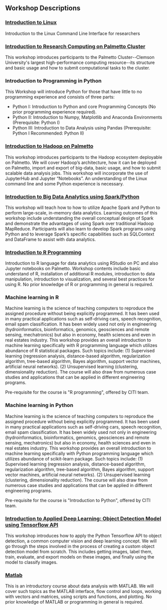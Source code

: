 ## Workshop Descriptions

### [Introduction to Linux](https://clemsonciti.github.io/workshop-linux/index.html)
Introduction to the Linux Command Line Interface for researchers

### [Introduction to Research Computing on Palmetto Cluster](https://clemsonciti.github.io/workshop-palmetto/)
This workshop introduces participants to the Palmetto Cluster--Clemson University's largest high-performance computing resource--its structure and basic usage and how to submit computational tasks to the cluster.

### Introduction to Programming in Python

This Workshop will introduce Python for those that have little to no programming experience and consists of three parts: 

- Python I: Introduction to Python and core Programming Concepts 
(No prior programming experience required).
- Python II: Introduction to Numpy, Matplotlib and Anaconda Environments (Prerequisite: Python I)
- Python III: Introduction to Data Analysis using Pandas (Prerequisite: Python I Recommended: Python II)

### [Introduction to Hadoop on Palmetto](https://clemsonciti.github.io/workshop-hadoop/)

This workshop introduces participants to the Hadoop ecosystem deployable on Palmetto. 
We will cover Hadoop’s architecture, how it can be deployed on Palmetto, import and 
export of big-data, basic usage, and how to submit scalable data analysis jobs. This 
workshop will incorporate the use of JupyterHub and Jupyter “Notebooks”. An understanding 
of the Linux command line and some Python experience is necessary.

### [Introduction to Big Data Analytics using Spark/Python](https://clemsonciti.github.io/workshop-spark/)

This workshop will teach how to how to utilize Apache Spark and Python to perform large-scale, 
in-memory data analytics. Learning outcomes of this workshop include understanding the overall 
conceptual design of Spark and demonstrate the advantages of using Spark over traditional Hadoop
MapReduce. Participants will also learn to develop Spark programs using Python and to leverage 
Spark’s specific capabilities such as SQLContext and DataFrame to assist with data analytics. 

### [Introduction to R Programming](https://clemsonciti.github.io/workshop-R/index.html)

Introduction to R language for data analytics using RStudio on PC and also Jupyter notebooks 
on Palmetto. Workshop contents include basic understand of R, installation of additional R 
modules, introduction to data manipulation, introduction to visualization, and several best 
practices for using R. No prior knowledge of R or programming in general is required.

### Machine learning in R

Machine learning is the science of teaching computers to reproduce the assigned procedure without being explicitly programmed. It has been used in many practical applications such as self-driving cars, speech recognition, email spam classification. It has been widely used not only in engineering (hydroinformatics, bioinformatics, genomics, geosciences and remote sensing, mechatronics) but also in economy, health sciences and even in real estates industry. This workshop provides an overall introduction to machine learning specifically with R programming language which utilizes abundance of R statistical packages. Such topics include: (1) Supervised learning (regression analysis, distance-based algorithm, regularization algorithm, tree-based algorithm, Bayes algorithm, support vector machines, artificial neural networks). (2) Unsupervised learning (clustering, dimensionality reduction). The course will also draw from numerous case studies and applications that can be applied in different engineering programs.

Pre-requisite for the course is "R programming", offered by CITI team.

### Machine learning in Python

Machine learning is the science of teaching computers to reproduce the assigned procedure without being explicitly programmed. It has been used in many practical applications such as self-driving cars, speech recognition, email spam classification. It has been widely used not only in engineering (hydroinformatics, bioinformatics, genomics, geosciences and remote sensing, mechatronics) but also in economy, health sciences and even in real estates industry. This workshop provides an overall introduction to machine learning specifically with Python programming language which utilizes abundance of scikit-learn package. Such topics include: (1) Supervised learning (regression analysis, distance-based algorithm, regularization algorithm, tree-based algorithm, Bayes algorithm, support vector machines, artificial neural networks). (2) Unsupervised learning (clustering, dimensionality reduction). The course will also draw from numerous case studies and applications that can be applied in different engineering programs.

Pre-requisite for the course is "Introduction to Python", offered by CITI team.

### [Introduction to Applied Deep Learning: Object Detection Model using Tensorflow API]()

This workshop introduces how to apply the Python Tensorflow API to object detection, a common 
computer vision and deep learning concept. We will go through the steps involved in the process 
of creating a custom object detection model from scratch. This includes getting images, label 
them, train, evaluate, and export models on these images, and finally using the model to 
classify images. 

### [Matlab]()

This is an introductory course about data analysis with MATLAB. We will cover such topics as 
the MATLAB interface, flow control and loops, working with vectors and matrices, using scripts 
and functions, and plotting. No prior knowledge of MATLAB or programming in general is required.

